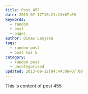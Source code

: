 ```yaml
---
title: Post 455
date: 2015-07-17T10:21:13+07:00
keywords:
  - random
  - post
  - pages
author: Dimas Lanjaka
tags:
  - random post
  - post has 5
category:
  - random post
  - uncategorized
updated: 2013-09-12T04:44:06+07:00
---
```

This is content of post 455